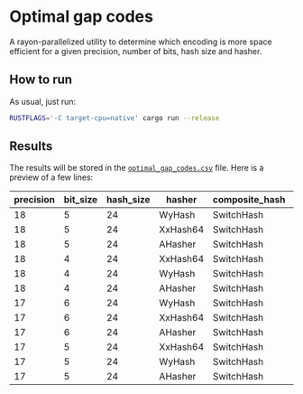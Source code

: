 # Optimal gap codes
A rayon-parallelized utility to determine which encoding is more space efficient for a given
precision, number of bits, hash size and hasher.

## How to run
As usual, just run:

```bash
RUSTFLAGS='-C target-cpu=native' cargo run --release
```

## Results
The results will be stored in the [`optimal_gap_codes.csv`]() file. Here is a preview of 
a few lines:

| precision | bit_size | hash_size | hasher    | composite_hash | code        | space_usage   | uncompressed_space_usage | rate                |
|-----------|----------|-----------|-----------|----------------|-------------|---------------|--------------------------|---------------------|
| 18        | 5        | 24        | WyHash    | SwitchHash     | Rice(8)     | 106718182096  | 262137600024              | 0.4071074965446751   |
| 18        | 5        | 24        | XxHash64  | SwitchHash     | Rice(8)     | 106718194332  | 262137600024              | 0.4071075432224504   |
| 18        | 5        | 24        | AHasher   | SwitchHash     | Rice(8)     | 106718247516  | 262137600024              | 0.40710774610826306  |
| 18        | 4        | 24        | XxHash64  | SwitchHash     | Rice(8)     | 87879427304   | 209707200024              | 0.41905774953813035  |
| 18        | 4        | 24        | WyHash    | SwitchHash     | Rice(8)     | 87879465666   | 209707200024              | 0.4190579324693793   |
| 18        | 4        | 24        | AHasher   | SwitchHash     | Rice(8)     | 87879521262   | 209707200024              | 0.41905819758187896  |
| 17        | 6        | 24        | WyHash    | SwitchHash     | Rice(8)     | 69099457554   | 157281600024              | 0.43933592704713037  |
| 17        | 6        | 24        | XxHash64  | SwitchHash     | Rice(8)     | 69099458840   | 157281600024              | 0.4393359352235477   |
| 17        | 6        | 24        | AHasher   | SwitchHash     | Rice(8)     | 69099496406   | 157281600024              | 0.4393361740690324   |
| 17        | 5        | 24        | XxHash64  | SwitchHash     | Rice(9)     | 58812889480   | 131064000024              | 0.4487341258410424   |
| 17        | 5        | 24        | WyHash    | SwitchHash     | Rice(9)     | 58812910934   | 131064000024              | 0.44873428953206357  |
| 17        | 5        | 24        | AHasher   | SwitchHash     | Rice(9)     | 58812936536   | 131064000024              | 0.4487344848717449   |
